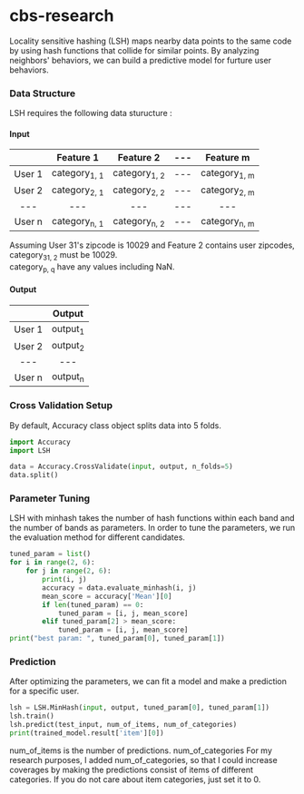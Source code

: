 # cbs-research

Locality sensitive hashing (LSH) maps nearby data points to the same code by using hash functions that collide for similar points. By analyzing neighbors' behaviors, we can build a predictive model for furture user behaviors.

### Data Structure
LSH requires the following data sturucture :
#### Input
| | Feature 1  | Feature 2 |---|Feature m|
| :---: | :---: | :---: | :---: | :---: |
| User 1 | category<sub>1, 1</sub> | category<sub>1, 2</sub>  |---| category<sub>1, m</sub> |
| User 2 | category<sub>2, 1</sub>  | category<sub>2, 2</sub>  |---| category<sub>2, m</sub> |
| ---| --- | --- |---|---|
| User n| category<sub>n, 1</sub> | category<sub>n, 2</sub> |---| category<sub>n, m</sub> |

Assuming User 31's zipcode is 10029 and Feature 2 contains user zipcodes, category<sub>31, 2</sub> must be 10029.<br>
category<sub>p, q</sub> have any values including NaN.

#### Output
| | Output  |
| :---: | :---: | 
| User 1 | output<sub>1</sub> | 
| User 2 | output<sub>2</sub>  | 
| ---| --- | 
| User n| output<sub>n</sub> | 

### Cross Validation Setup
By default, Accuracy class object splits data into 5 folds.

```python
import Accuracy
import LSH

data = Accuracy.CrossValidate(input, output, n_folds=5)
data.split()
```

### Parameter Tuning
LSH with minhash takes the number of hash functions within each band and the number of bands as parameters. In order to tune the parameters, we run the evaluation method for different candidates.
```python
tuned_param = list()
for i in range(2, 6):
    for j in range(2, 6):
        print(i, j)
        accuracy = data.evaluate_minhash(i, j)
        mean_score = accuracy['Mean'][0]
        if len(tuned_param) == 0:
            tuned_param = [i, j, mean_score]
        elif tuned_param[2] > mean_score:
            tuned_param = [i, j, mean_score]
print("best param: ", tuned_param[0], tuned_param[1])
```

### Prediction
After optimizing the parameters, we can fit a model and make a prediction for a specific user.
```python
lsh = LSH.MinHash(input, output, tuned_param[0], tuned_param[1])
lsh.train()
lsh.predict(test_input, num_of_items, num_of_categories)
print(trained_model.result['item'][0])
```
num_of_items is the number of predictions. num_of_categories For my research purposes, I added num_of_categories, so that I could increase coverages by making the predictions consist of items of different categories. If you do not care about item categories, just set it to 0.
